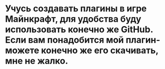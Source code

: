 # Учусь создавать плагины в игре Майнкрафт, для удобства буду использовать конечно же GitHub. Если вам понадобится мой плагин-можете конечно же его скачивать, мне не жалко.
